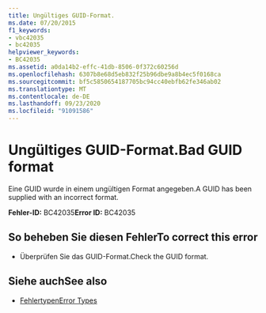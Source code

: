 ```yaml
---
title: Ungültiges GUID-Format.
ms.date: 07/20/2015
f1_keywords:
- vbc42035
- bc42035
helpviewer_keywords:
- BC42035
ms.assetid: a0da14b2-effc-41db-8506-0f372c60256d
ms.openlocfilehash: 6307b8e68d5eb832f25b96dbe9a8b4ec5f0168ca
ms.sourcegitcommit: bf5c5850654187705bc94cc40ebfb62fe346ab02
ms.translationtype: MT
ms.contentlocale: de-DE
ms.lasthandoff: 09/23/2020
ms.locfileid: "91091586"
---
```

# <a name="bad-guid-format"></a><span data-ttu-id="3ab16-102">Ungültiges GUID-Format.</span><span class="sxs-lookup"><span data-stu-id="3ab16-102">Bad GUID format</span></span>

<span data-ttu-id="3ab16-103">Eine GUID wurde in einem ungültigen Format angegeben.</span><span class="sxs-lookup"><span data-stu-id="3ab16-103">A GUID has been supplied with an incorrect format.</span></span>  
  
 <span data-ttu-id="3ab16-104">**Fehler-ID:** BC42035</span><span class="sxs-lookup"><span data-stu-id="3ab16-104">**Error ID:** BC42035</span></span>  
  
## <a name="to-correct-this-error"></a><span data-ttu-id="3ab16-105">So beheben Sie diesen Fehler</span><span class="sxs-lookup"><span data-stu-id="3ab16-105">To correct this error</span></span>  
  
- <span data-ttu-id="3ab16-106">Überprüfen Sie das GUID-Format.</span><span class="sxs-lookup"><span data-stu-id="3ab16-106">Check the GUID format.</span></span>  
  
## <a name="see-also"></a><span data-ttu-id="3ab16-107">Siehe auch</span><span class="sxs-lookup"><span data-stu-id="3ab16-107">See also</span></span>

- [<span data-ttu-id="3ab16-108">Fehlertypen</span><span class="sxs-lookup"><span data-stu-id="3ab16-108">Error Types</span></span>](../programming-guide/language-features/error-types.md)
